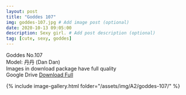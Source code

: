 ```yaml
---
layout: post
title: "Goddes 107"
img: goddes-107.jpg # Add image post (optional)
date: 2020-10-13 09:05:00
description: Sexy girl. # Add post description (optional)
tag: [cute, sexy, goddes]
---
```

Goddes No.107  
Model: 丹丹 (Dan Dan)                                 
Images in download package have full quality                    
Google Drive [Download Full](http://gestyy.com/erwoRV)

{% include image-gallery.html folder="/assets/img/A2/goddes-107/" %}
